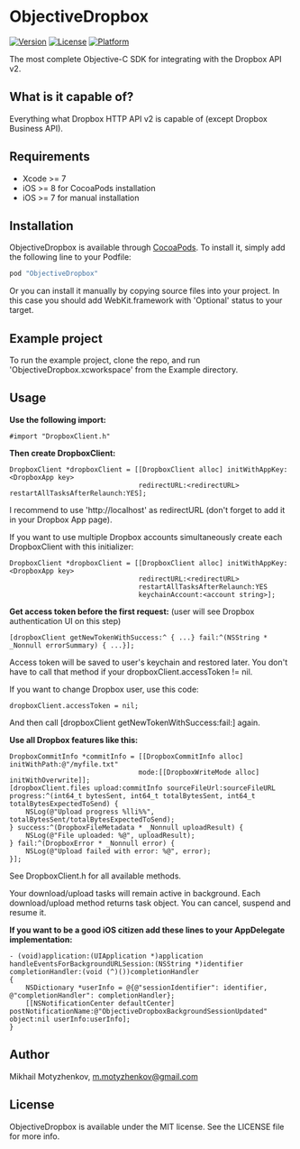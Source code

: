 # ObjectiveDropbox

[![Version](https://img.shields.io/cocoapods/v/ObjectiveDropbox.svg?style=flat)](http://cocoapods.org/pods/ObjectiveDropbox)
[![License](https://img.shields.io/cocoapods/l/ObjectiveDropbox.svg?style=flat)](http://cocoapods.org/pods/ObjectiveDropbox)
[![Platform](https://img.shields.io/cocoapods/p/ObjectiveDropbox.svg?style=flat)](http://cocoapods.org/pods/ObjectiveDropbox)

The most complete Objective-C SDK for integrating with the Dropbox API v2. 

## What is it capable of?
Everything what Dropbox HTTP API v2 is capable of (except Dropbox Business API).

## Requirements
- Xcode >= 7
- iOS >= 8 for CocoaPods installation
- iOS >= 7 for manual installation

## Installation

ObjectiveDropbox is available through [CocoaPods](http://cocoapods.org). To install
it, simply add the following line to your Podfile:

```ruby
pod "ObjectiveDropbox"
```

Or you can install it manually by copying source files into your project. In this case you should add WebKit.framework with 'Optional' status to your target.

## Example project

To run the example project, clone the repo, and run 'ObjectiveDropbox.xcworkspace' from the Example directory.

## Usage

**Use the following import:**
```obj-c
#import "DropboxClient.h"
```

**Then create DropboxClient:**
```obj-c
DropboxClient *dropboxClient = [[DropboxClient alloc] initWithAppKey:<DropboxApp key> 
                                redirectURL:<redirectURL> restartAllTasksAfterRelaunch:YES];
```
I recommend to use 'http://localhost' as redirectURL (don't forget to add it in your Dropbox App page).

If you want to use multiple Dropbox accounts simultaneously create each DropboxClient with this initializer:
```obj-c
DropboxClient *dropboxClient = [[DropboxClient alloc] initWithAppKey:<DropboxApp key> 
                                redirectURL:<redirectURL> 
                                restartAllTasksAfterRelaunch:YES 
                                keychainAccount:<account string>];
```

**Get access token before the first request:**
(user will see Dropbox authentication UI on this step)
```obj-c
[dropboxClient getNewTokenWithSuccess:^ { ...} fail:^(NSString * _Nonnull errorSummary) { ...}];
```
Access token will be saved to user's keychain and restored later. You don't have to call that method if your dropboxClient.accessToken != nil.

If you want to change Dropbox user, use this code:
```obj-c
dropboxClient.accessToken = nil;
```
And then call [dropboxClient getNewTokenWithSuccess:fail:] again.

**Use all Dropbox features like this:**
```obj-c
DropboxCommitInfo *commitInfo = [[DropboxCommitInfo alloc] initWithPath:@"/myfile.txt" 
                                mode:[[DropboxWriteMode alloc] initWithOverwrite]];
[dropboxClient.files upload:commitInfo sourceFileUrl:sourceFileURL 
progress:^(int64_t bytesSent, int64_t totalBytesSent, int64_t totalBytesExpectedToSend) {
    NSLog(@"Upload progress %lli%%", totalBytesSent/totalBytesExpectedToSend);
} success:^(DropboxFileMetadata * _Nonnull uploadResult) {
    NSLog(@"File uploaded: %@", uploadResult);
} fail:^(DropboxError * _Nonnull error) {
    NSLog(@"Upload failed with error: %@", error);
}];
```
See DropboxClient.h for all available methods.

Your download/upload tasks will remain active in background. Each download/upload method returns task object. You can cancel, suspend and resume it.

**If you want to be a good iOS citizen add these lines to your AppDelegate implementation:**
```obj-c
- (void)application:(UIApplication *)application handleEventsForBackgroundURLSession:(NSString *)identifier completionHandler:(void (^)())completionHandler
{
    NSDictionary *userInfo = @{@"sessionIdentifier": identifier, @"completionHandler": completionHandler};
    [[NSNotificationCenter defaultCenter] postNotificationName:@"ObjectiveDropboxBackgroundSessionUpdated" object:nil userInfo:userInfo];
}
```
## Author

Mikhail Motyzhenkov, m.motyzhenkov@gmail.com

## License

ObjectiveDropbox is available under the MIT license. See the LICENSE file for more info.